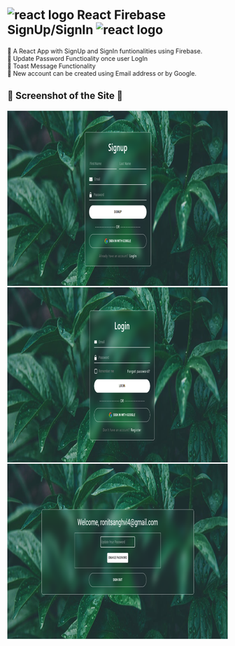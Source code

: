<h1 align="left">
  <img src="https://cdn.jsdelivr.net/gh/devicons/devicon/icons/react/react-original.svg" height="40" alt="react logo"  />
  React Firebase SignUp/SignIn
  <img src="https://cdn.jsdelivr.net/gh/devicons/devicon/icons/react/react-original.svg" height="40" alt="react logo"  />
</h1>

###

<p align="left">🌟 A React App with SignUp and SignIn funtionalities using Firebase. <br>🌟 Update Password Functioality once user LogIn<br>🌟 Toast Message Functionality<br>🌟 New account can be created using Email address or by Google.</p>

###

<h2 align="left">📱 Screenshot of the Site 📱</h2>

###

<div align="center">
  <img height="400" src="https://github.com/RonitSanghvi/React-Firebase-Signup/blob/main/src/App%20Screenshot/Signup.png?raw=true"  />
  <img height="400" src="https://github.com/RonitSanghvi/React-Firebase-Signup/blob/main/src/App%20Screenshot/Login.png?raw=true"  />
  <img height="400" src="https://github.com/RonitSanghvi/React-Firebase-Signup/blob/main/src/App%20Screenshot/Dashboard.png?raw=true"  />
</div>

###
